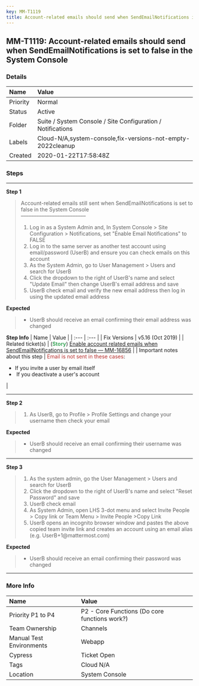 ```yaml
---
key: MM-T1119
title: Account-related emails should send when SendEmailNotifications is set to false in the System Console
---
```


## MM-T1119: Account-related emails should send when SendEmailNotifications is set to false in the System Console

### Details

| Name     | Value                                                       |
| :------- | :---------------------------------------------------------- |
| Priority | Normal                                                      |
| Status   | Active                                                      |
| Folder   | Suite / System Console / Site Configuration / Notifications |
| Labels   | Cloud-N/A,system-console,fix-versions-not-empty-2022cleanup |
| Created  | 2020-01-22T17:58:48Z                                        |

### Steps

<hr/>

**Step 1**

> <article>Account-related emails still sent when SendEmailNotifications is set to false in the System Console<br />–––––––––––––––––––––––––<ol><li>Log in as a System Admin and, In System Console &gt; Site Configuration &gt; Notifications, set "Enable Email Notifications" to FALSE</li><li>Log in to the same server as another test account using email/password (UserB) and ensure you can check emails on this account</li><li>As the System Admin, go to User Management &gt; Users and search for UserB</li><li>Click the dropdown to the right of UserB's name and select "Update Email" then change UserB's email address and save</li><li>UserB check email and verify the new email address then log in using the updated email address</li></ol></article>

**Expected**

> <article><ul><li>UserB should receive an email confirming their email address was changed</li></ul></article>

**Step Info**
| Name | Value |
| :--- | :--- |
| Fix Versions | v5.16 (Oct 2019) |
| Related ticket(s) | (<strong><span style="color:rgb(65, 168, 95)">Story</span></strong>) <a href="https://mattermost.atlassian.net/browse/MM-16856">Enable account related emails when SendEmailNotifications is set to false — MM-16856</a> |
| Important notes about this step | <span style="color:rgb(184, 49, 47)">Email is not sent in these cases</span>:<ul><li>If you invite a user by email itself</li><li> If you deactivate a user's account</li></ul> |

<hr/>

**Step 2**

> <article><ol><li>As UserB, go to Profile &gt; Profile Settings and change your username then check your email</li></ol></article>

**Expected**

> <article><ul><li>UserB should receive an email confirming their username was changed</li></ul></article>

<hr/>

**Step 3**

> <article><ol><li>As the system admin, go the User Management &gt; Users and search for UserB</li><li>Click the dropdown to the right of UserB's name and select "Reset Password" and save</li><li>UserB check email</li><li>As System Admin, open LHS 3-dot menu and select Invite People &gt; Copy link or Team Menu &gt; Invite People &gt;Copy Link</li><li>UserB opens an incognito browser window and pastes the above copied team invite link and creates an account using an email alias (e.g. UserB+1@mattermost.com)</li></ol></article>

**Expected**

> <article><ul><li>UserB should receive an email confirming their password was changed</li></ul></article>

<hr/>

### More Info

| Name                     | Value                                         |
| :----------------------- | :-------------------------------------------- |
| Priority P1 to P4        | P2 - Core Functions (Do core functions work?) |
| Team Ownership           | Channels                                      |
| Manual Test Environments | Webapp                                        |
| Cypress                  | Ticket Open                                   |
| Tags                     | Cloud N/A                                     |
| Location                 | System Console                                |
